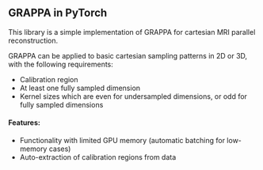 ## GRAPPA in PyTorch

This library is a simple implementation of GRAPPA for cartesian MRI parallel reconstruction.

GRAPPA can be applied to basic cartesian sampling patterns in 2D or 3D, with the following requirements:
* Calibration region
* At least one fully sampled dimension
* Kernel sizes which are even for undersampled dimensions, or odd for fully sampled dimensions

#### Features:
* Functionality with limited GPU memory (automatic batching for low-memory cases)
* Auto-extraction of calibration regions from data
